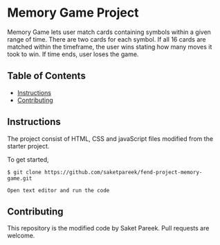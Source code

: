 # Memory Game Project
Memory Game lets user match cards containing symbols within a given range of time. There are two cards for each symbol. If all 16 cards are matched within the timeframe, the user wins stating how many moves it took to win. If time ends, user loses the game.

## Table of Contents

* [Instructions](#instructions)
* [Contributing](#contributing)

## Instructions

The project consist of HTML, CSS and javaScript files modified from the starter project.

To get started,

```
$ git clone https://github.com/saketpareek/fend-project-memory-game.git

Open text editor and run the code
```

## Contributing

This repository is the modified code by Saket Pareek. Pull requests are welcome.

